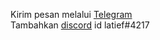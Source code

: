 Kirim pesan melalui <a href="https://t.me/latiefahmad">Telegram</a></br>
Tambahkan <a href="https://discordapp.com/">discord</a> id latief#4217
